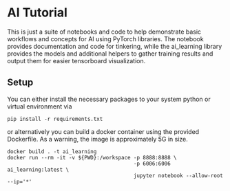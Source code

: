 # AI Tutorial

This is just a suite of notebooks and code to help demonstrate basic workflows and concepts for AI using PyTorch libraries.  The notebook provides documentation and code for tinkering, while the ai_learning library provides the models and additional helpers to gather training results and output them for easier tensorboard visualization.

## Setup

You can either install the necessary packages to your system python or virtual environment via

```
pip install -r requirements.txt
```

or alternatively you can build a docker container using the provided Dockerfile.  As a warning, the image is approximately 5G in size.

```
docker build . -t ai_learning
docker run --rm -it -v ${PWD}:/workspace -p 8888:8888 \
                                         -p 6006:6006 ai_learning:latest \
                                         jupyter notebook --allow-root --ip='*'
```
